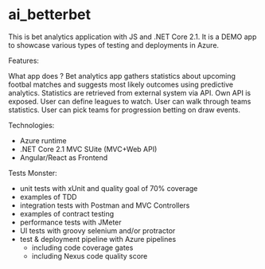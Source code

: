 # ai_betterbet
This is bet analytics application  with JS and .NET Core 2.1. It is a DEMO app to showcase various types of testing and deployments in Azure.

Features:

What app does ?
  Bet analytics app gathers statistics about upcoming footbal matches and suggests most likely outcomes using predictive analytics.
    Statistics are retrieved from external system via API.
    Own API is exposed.
  User can define leagues to watch.
  User can walk through teams statistics.
  User can pick teams for progression betting on draw events.
  
Technologies:

- Azure runtime
- .NET Core 2.1 MVC SUite (MVC+Web API)
- Angular/React as Frontend
  
Tests Monster:
 - unit tests with xUnit and quality goal of 70% coverage
 - examples of TDD
 - integration tests with Postman and MVC Controllers
 - examples of contract testing
 - performance tests with JMeter
 - UI tests with groovy selenium and/or protractor
 - test & deployment pipeline with Azure pipelines
      - including code coverage gates
      - including Nexus code quality score
